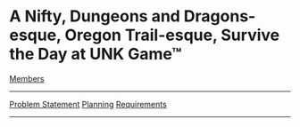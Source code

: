 # A Nifty, Dungeons and Dragons-esque, Oregon Trail-esque, Survive the Day at UNK Game™
[Members](https://github.com/SirRexOfRider/CYBR404-UNK-Oregon-Trail/blob/main/Project/Members.md)
<hr>

[Problem Statement](https://github.com/SirRexOfRider/CYBR404-UNK-Oregon-Trail/blob/main/Project/Problem%20Statement)
[Planning](https://github.com/SirRexOfRider/CYBR404-UNK-Oregon-Trail/blob/main/Project/Planning/Planning.md)
[Requirements](https://github.com/SirRexOfRider/CYBR404-UNK-Oregon-Trail/blob/main/Project/Requirements/Requirements.md)
<hr>

